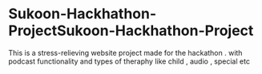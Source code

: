 # Sukoon-Hackhathon-ProjectSukoon-Hackhathon-Project
This is a stress-relieving website project made for the hackathon . with podcast functionality and types of theraphy like child , audio , special etc

